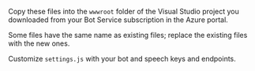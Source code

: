 Copy these files into the `wwwroot` folder of the Visual Studio project you downloaded from your Bot Service subscription in the Azure portal.

Some files have the same name as existing files; replace the existing files with the new ones.

Customize `settings.js` with your bot and speech keys and endpoints.
